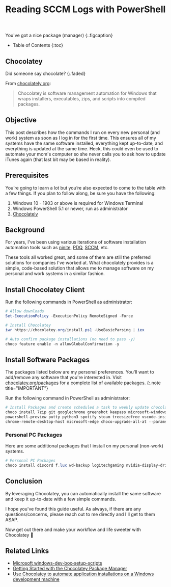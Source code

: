 ﻿---
layout: post
title: Reading SCCM Logs with PowerShell
image: /assets/img/blog/logs.png
description: >
  How I automated my computer setup.
tags: [dev, SCCM, windows, powershell]
---

You've got a nice package (manager)
{:.figcaption}

- Table of Contents
{:toc}

## Chocolatey

Did someone say chocolate?
{:.faded}

From [chocolately.org](https://chocolatey.org):

> Chocolatey is software management automation for Windows that wraps
> installers, executables, zips, and scripts into compiled packages.

## Objective

This post describes how the commands I run on every new personal (and work)
system as soon as I log in for the first time. This ensures all of my systems
have the same software installed, everything kept up-to-date, and everything is
updated at the same time. Heck, this could even be used to automate your mom's
computer so she never calls you to ask how to update iTunes again (that last bit
may be based in reality).

## Prerequisites

You’re going to learn a lot but you’re also expected to come to the table with
a few things. If you plan to follow along, be sure you have the following:

1. Windows 10 - 1903 or above is required for Windows Terminal
1. Windows PowerShell 5.1 or newer, run as administrator
1. [Chocolately](https://chocolatey.org/install)

## Background

For years, I've been using various iterations of software installation
automation tools such as [ninite](https://ninite.com),
[PDQ](https://www.pdq.com),
[SCCM](https://en.wikipedia.org/wiki/Microsoft_System_Center_Configuration_Manager),
etc.

These tools all worked great, and some of them are still the preferred solutions
for companies I've worked at. What chocolately provides is a simple, code-based
solution that allows me to manage software on my personal and work systems in a
similar fashion.

## Install Chocolatey Client

Run the following commands in PowerShell as administrator:

```powershell
# Allow downloads
Set-ExecutionPolicy -ExecutionPolicy RemoteSigned -Force

# Install Chocolatey
iwr https://chocolatey.org/install.ps1 -UseBasicParsing | iex

# Auto confirm package installations (no need to pass -y)
choco feature enable -n allowGlobalConfirmation -y
```

## Install Software Packages

The packages listed below are my personal preferences. You'll want to add/remove
any software that you're interested in. Visit [chocolatey.org/packages](https://chocolatey.org/packages)
for a complete list of available packages.
{:.note title="IMPORTANT"}

Run the following command in PowerShell as administrator:

```powershell
# Install Packages and create scheduled a task to weekly update chocolatey at 1 AM.
choco install 7zip git googlechrome greenshot keepass microsoft-windows-terminal mpc-hc notepadplusplus
powershell-preview putty python3 spotify steam treesizefree vscode-insiders openssh google-backup-and-sync
chrome-remote-desktop-host microsoft-edge choco-upgrade-all-at --params "'/WEEKLY:yes /DAY:SUN /TIME:01:00'"
```

### Personal PC Packages

Here are some additional packages that I install on my personal (non-work) systems.

```powershell
# Personal PC Packages
choco install discord f.lux wd-backup logitechgaming nvidia-display-driver disablewintracking cpu-z
```

## Conclusion

By leveraging Chocolatey, you can automatically install the same software and keep
it up-to-date with a few simple commands.

I hope you've found this guide useful. As always, if there
are any questions/concerns, please reach out to me directly and I'll get to them ASAP.

Now get out there and make your workflow and life sweeter with Chocolatey 🤖

## Related Links

- [Microsoft windows-dev-box-setup-scripts](https://github.com/microsoft/windows-dev-box-setup-scripts)
- [Getting Started with the Chocolatey Package Manager](https://adamtheautomator.com/install-chocolatey/)
- [Use Chocolatey to automate application installations on a Windows development machine](https://ttu.github.io/use-chocolatey-to-install-apps-windows-dev-machine/)